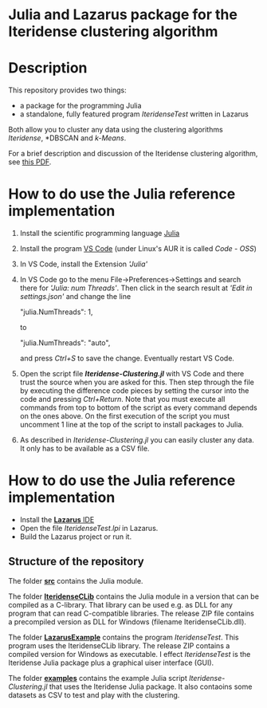 # Julia and Lazarus package for the Iteridense clustering algorithm

# Description

This repository provides two things:

* a package for the programming Julia
* a standalone, fully featured program *IteridenseTest* written in Lazarus

Both allow you to cluster any data using the clustering algorithms *Iteridense*, *DBSCAN and *k-Means*.

For a brief description and discussion of the Iteridense clustering algorithm, see [this PDF](https://codeberg.org/Soloof/Iteridense/raw/branch/main/Paper/Iteridense-clustering.pdf).

# How to do use the Julia reference implementation

1. Install the scientific programming language [Julia](https://en.wikipedia.org/wiki/Julia_(programming_language))
2. Install the program [VS Code](https://en.wikipedia.org/wiki/Visual_Studio_Code) (under Linux's AUR it is called *Code - OSS*)
3. In VS Code, install the Extension *'Julia'*
4. In VS Code go to the menu File→Preferences→Settings and search there for *'Julia: num Threads'*. Then click in the search result at
   *'Edit in settings.json'* and change the line
 
    "julia.NumThreads": 1,
   
   to
   
    "julia.NumThreads": "auto",

   and press *Ctrl+S* to save the change. Eventually restart VS Code.
5. Open the script file ***Iteridense-Clustering.jl*** with VS Code and there trust the source when you are asked for this.
   Then step through the file by executing the difference code pieces by setting the cursor into the code and pressing *Ctrl+Return*.
   Note that you must execute all commands from top to bottom of the script as every command depends on the ones above. On the first
   execution of the script you must uncomment 1 line at the top of the script to install packages to Julia.
6. As described in *Iteridense-Clustering.jl* you can easily cluster any data. It only has to be available as a CSV file.

# How to do use the Julia reference implementation

* Install the [**Lazarus** IDE](https://www.lazarus-ide.org/)
* Open the file *IteridenseTest.lpi* in Lazarus.
* Build the Lazarus project or run it.

## Structure of the repository

The folder **[src](https://codeberg.org/donovaly/Iteridense-package/src/branch/main/src)** contains the Julia module.

The folder **[IteridenseCLib](https://codeberg.org/donovaly/Iteridense-package/src/branch/main/IteridenseCLib)** contains the Julia module in a version that can be compiled as a C-library. That library can be used e.g. as DLL for any program that can read C-compatible libraries.
The release ZIP file contains a precompiled version as DLL for Windows (filename IteridenseCLib.dll). 

The folder **[LazarusExample](https://codeberg.org/donovaly/Iteridense-package/src/branch/main/IteridenseCLib/LazarusExample)** contains the program *IteridenseTest*. This program uses the IteridenseCLib library. The release ZIP contains a compiled version for Windows as executable.
I effect *IteridenseTest* is the Iteridense Julia package plus a graphical uiser interface (GUI).

The folder **[examples](https://codeberg.org/donovaly/Iteridense-package/src/branch/main/examples)** contains the example Julia script *Iteridense-Clustering.jl* that uses the Iteridense Julia package. It also contaoins some datasets as CSV to test and play with the clustering.